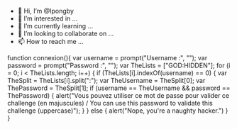 - 👋 Hi, I’m @Ipongby
- 👀 I’m interested in ...
- 🌱 I’m currently learning ...
- 💞️ I’m looking to collaborate on ...
- 📫 How to reach me ...

<!---
Ipongby/Ipongby is a ✨ special ✨ repository because its `README.md` (this file) appears on your GitHub profile.
You can click the Preview link to take a look at your changes.
--->
function connexion(){ var username = prompt("Username :", ""); var password = prompt("Password :", ""); var TheLists = ["GOD:HIDDEN"]; for (i = 0; i < TheLists.length; i++) { if (TheLists[i].indexOf(username) == 0) { var TheSplit = TheLists[i].split(":"); var TheUsername = TheSplit[0]; var ThePassword = TheSplit[1]; if (username == TheUsername && password == ThePassword) { alert("Vous pouvez utiliser ce mot de passe pour valider ce challenge (en majuscules) / You can use this password to validate this challenge (uppercase)"); } } else { alert("Nope, you're a naughty hacker.") } }
